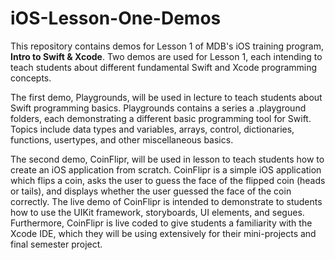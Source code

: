 # iOS-Lesson-One-Demos

This repository contains demos for Lesson 1 of MDB's iOS training program, **Intro to Swift & Xcode**. Two demos are used for Lesson 1, each intending to teach students about different fundamental Swift and Xcode programming concepts.

The first demo, Playgrounds, will be used in lecture to teach students about Swift programming basics. Playgrounds contains a series a .playground folders, each demonstrating a different basic programming tool for Swift. Topics include data types and variables, arrays, control, dictionaries, functions, usertypes, and other miscellaneous basics.

The second demo, CoinFlipr, will be used in lesson to teach students how to create an iOS application from scratch. CoinFlipr is a simple iOS application which flips a coin, asks the user to guess the face of the flipped coin (heads or tails), and displays whether the user guessed the face of the coin correctly. The live demo of CoinFlipr is intended to demonstrate to students how to use the UIKit framework, storyboards, UI elements, and segues. Furthermore, CoinFlipr is live coded to give students a familiarity with the Xcode IDE, which they will be using extensively for their mini-projects and final semester project.
